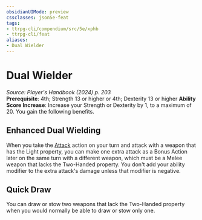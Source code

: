 ```yaml
---
obsidianUIMode: preview
cssclasses: json5e-feat
tags:
- ttrpg-cli/compendium/src/5e/xphb
- ttrpg-cli/feat
aliases:
- Dual Wielder
---
```

# Dual Wielder
*Source: Player's Handbook (2024) p. 203*  
**Prerequisite**: 4th; Strength 13 or higher or 4th; Dexterity 13 or higher
**Ability Score Increase**: Increase your Strength or Dexterity by 1, to a maximum of 20.
You gain the following benefits.

## Enhanced Dual Wielding

When you take the [Attack](Інструменти%20ДМ/CLI/rules/actions.md#Attack) action on your turn and attack with a weapon that has the Light property, you can make one extra attack as a Bonus Action later on the same turn with a different weapon, which must be a Melee weapon that lacks the Two-Handed property. You don't add your ability modifier to the extra attack's damage unless that modifier is negative.

## Quick Draw

You can draw or stow two weapons that lack the Two-Handed property when you would normally be able to draw or stow only one.